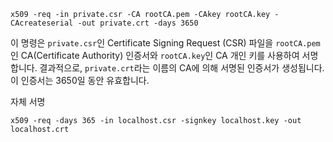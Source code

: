
```
x509 -req -in private.csr -CA rootCA.pem -CAkey rootCA.key -CAcreateserial -out private.crt -days 3650
```
이 명령은 `private.csr`인 Certificate Signing Request (CSR) 파일을 `rootCA.pem`인 CA(Certificate Authority) 인증서와 `rootCA.key`인 CA 개인 키를 사용하여 서명합니다. 결과적으로, `private.crt`라는 이름의 CA에 의해 서명된 인증서가 생성됩니다. 이 인증서는 3650일 동안 유효합니다.




자체 서명
```
x509 -req -days 365 -in localhost.csr -signkey localhost.key -out localhost.crt
```